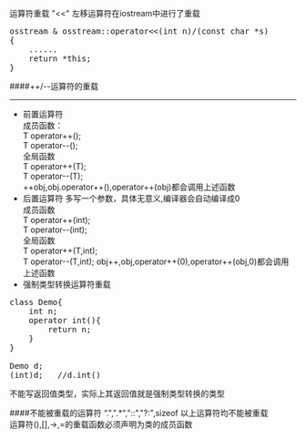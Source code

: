 运算符重载
"<<" 左移运算符在iostream中进行了重载  
<pre>
osstream & osstream::operator<<(int n)/(const char *s)
{
	......
	return *this;
}
</pre>

####++/--运算符的重载
***
* 前置运算符  
成员函数：  
T operator++();  
T operator--();  
全局函数  
T operator++(T);  
T operator--(T);  
++obj,obj.operator++(),operator++(obj)都会调用上述函数
* 后置运算符  多写一个参数，具体无意义,编译器会自动编译成0  
成员函数  
T operator++(int);  
T operator--(int);  
全局函数  
T operator++(T,int);  
T operator--(T,int);
obj++,obj,operator++(0),operator++(obj,0)都会调用上述函数 
* 强制类型转换运算符重载  
<pre>
class Demo{
	int n;
	operator int(){
		return n;
	}
}

Demo d;
(int)d;   //d.int()
</pre>
不能写返回值类型，实际上其返回值就是强制类型转换的类型

####不能被重载的运算符
“.",".*","::","?:",sizeof 以上运算符均不能被重载  
运算符(),[],->,=的重载函数必须声明为类的成员函数